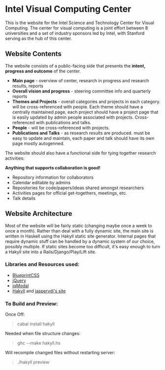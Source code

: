 # Intel Visual Computing Center

This is the website for the Intel Science and Technology Center for Visual Computing. The center for visual computing is a joint effort between 8 universities and a set of industry sponsors led by Intel, with Stanford serving as the hub of this center.

## Website Contents

The website consists of a public-facing side that presents the **intent, progress and outcome** of the center.

*   **Main page** - overview of center, research in progress and research results, reports
*   **Overall vision and progress** - steering committee info and quarterly reports
*   **Themes and Projects** - overall categories and projects in each category. will be cross-referenced with people. Each theme should have a centrally maintained page, each project should have a project page that is easily updated by admin people associated with projects. Cross-referenced with publications and talks.
*   **People** - will be cross-referenced with projects.
*   **Publications and Talks** - as research results are produced. must be easy to update and maintain, each paper and talk should have its own page mostly autogenned.

The website should also have a functional side for tying together research activities:

**Anything that supports collaboration is good!**

*   Repository information for collaborators
*   Calendar editable by admins
*   Repositories for code/papers/ideas shared amongst researchers
*   Activities pages for official get-togethers, meetings, etc.
*   Talk details


## Website Architecture

Most of the website will be fairly static (changing maybe once a week to once a month). Rather than deal with a fully dynamic site, the main site is written in Haskell using the Hakyll static site generator. Internal pages that require dynamic stuff can be handled by a dynamic system of our choice, possibly multiple. If static sites become too difficult, it's easy enough to turn a Hakyll site into a Rails/Django/Play/Lift site.

### Libraries and Resources used:

*   [BlueprintCSS](http://www.blueprintcss.org/)
*   [jQuery](http://jquery.com/)
*   [jqModal](http://dev.iceburg.net/jquery/jqModal/)
*   [Hakyll](http://jaspervdj.be/hakyll/tutorials/part01.html) and [jaspervdj's site](https://github.com/jaspervdj/jaspervdj)

### To Build and Preview:

Once Off:
> cabal install hakyll

Needed when file structure changes:
> ghc --make hakyll.hs

Will recompile changed files without restarting server:
> ./hakyll preview
